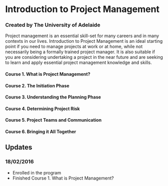 # Introduction to Project Management
### Created by The University of Adelaide

Project management is an essential skill-set for many careers and in many contexts in our lives. Introduction to Project Management is an ideal starting point if you need to manage projects at work or at home, while not necessarily being a formally trained project manager. It is also suitable if you are considering undertaking a project in the near future and are seeking to learn and apply essential project management knowledge and skills.

#### Course 1. What is Project Management?
#### Course 2. The Initiation Phase
#### Course 3. Understanding the Planning Phase
#### Course 4. Determining Project Risk
#### Course 5. Project Teams and Communication
#### Course 6. Bringing it All Together

## Updates
### 18/02/2016
- Enrolled in the program
- Finished Course 1. What is Project Management?
